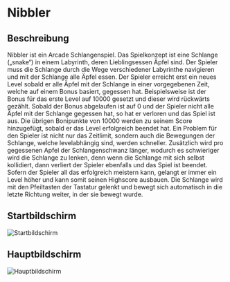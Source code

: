 # Nibbler

## Beschreibung

Nibbler ist ein Arcade Schlangenspiel. Das Spielkonzept ist eine Schlange („snake“) in einem Labyrinth, deren Lieblingsessen Äpfel sind. Der Spieler muss die Schlange durch die Wege verschiedener Labyrinthe navigieren und mit der Schlange alle Äpfel essen. 
Der Spieler erreicht erst ein neues Level sobald er alle Äpfel mit der Schlange in einer vorgegebenen Zeit, welche auf einem Bonus basiert, gegessen hat. Beispielsweise ist der Bonus für das erste Level auf 10000 gesetzt und dieser wird rückwärts gezählt. Sobald der Bonus abgelaufen ist auf 0 und der Spieler nicht alle Äpfel mit der Schlange gegessen hat, so hat er verloren und das Spiel ist aus.
Die übrigen Bonipunkte von 10000 werden zu seinem Score hinzugefügt, sobald er das Level erfolgreich beendet hat. Ein Problem für den Spieler ist nicht nur das Zeitlimit, sondern auch die Bewegungen der Schlange, welche levelabhängig sind, werden schneller. Zusätzlich wird pro gegessenen Apfel der Schlangenschwanz länger, wodurch es schwieriger wird die Schlange zu lenken, denn wenn die Schlange mit sich selbst kollidiert, dann verliert der Spieler ebenfalls und das Spiel ist beendet.
Sofern der Spieler all das erfolgreich meistern kann, gelangt er immer ein Level höher und kann somit seinen Highscore ausbauen. 
Die Schlange wird mit den Pfeiltasten der Tastatur gelenkt und bewegt sich automatisch in die letzte Richtung weiter, in der sie bewegt wurde.

## Startbildschirm

![Startbildschirm](resources/nibbler_start_screen.png)

## Hauptbildschirm

![Hauptbildschirm](resources/nibbler_main_screen.png)



